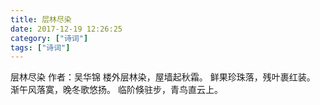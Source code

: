 ```yaml
---
title: 层林尽染
date: 2017-12-19 12:26:25
category: ["诗词"]
tags: ["诗词"]
---
```

层林尽染
作者：吴华锦
楼外层林染，屋墙起秋霜。
鲜果珍珠落，残叶裹红装。
渐午风落寞，晚冬歌悠扬。
临阶倏驻步，青鸟直云上。
